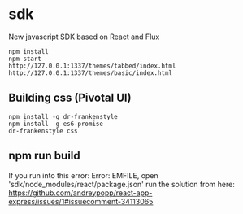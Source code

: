 # sdk
New javascript SDK based on React and Flux

    npm install
    npm start
    http://127.0.0.1:1337/themes/tabbed/index.html
    http://127.0.0.1:1337/themes/basic/index.html

## Building css (Pivotal UI)

    npm install -g dr-frankenstyle
    npm install -g es6-promise
    dr-frankenstyle css

## npm run build
If you run into this error: Error: EMFILE, open 'sdk/node_modules/react/package.json' run the solution from here: https://github.com/andreypopp/react-app-express/issues/1#issuecomment-34113065
